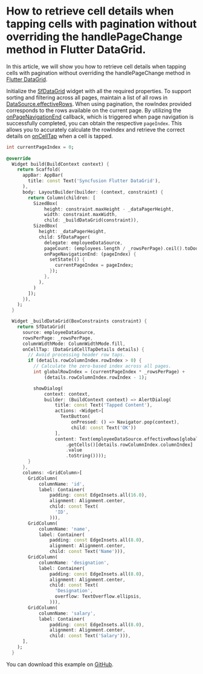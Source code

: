 # How to retrieve cell details when tapping cells with pagination without overriding the handlePageChange method in Flutter DataGrid.

In this article, we will show you how to retrieve cell details when tapping cells with pagination without overriding the handlePageChange method in [Flutter DataGrid](https://www.syncfusion.com/flutter-widgets/flutter-datagrid).

Initialize the [SfDataGrid](https://pub.dev/documentation/syncfusion_flutter_datagrid/latest/datagrid/SfDataGrid-class.html) widget with all the required properties. To support sorting and filtering across all pages, maintain a list of all rows in [DataSource.effectiveRows](https://pub.dev/documentation/syncfusion_flutter_datagrid/latest/datagrid/DataGridSource/effectiveRows.html). When using pagination, the rowIndex provided corresponds to the rows available on the current page. By utilizing the [onPageNavigationEnd](https://pub.dev/documentation/syncfusion_flutter_datagrid/latest/datagrid/SfDataPager/onPageNavigationEnd.html) callback, which is triggered when page navigation is successfully completed, you can obtain the respective `pageIndex`. This allows you to accurately calculate the rowIndex and retrieve the correct details on [onCellTap](https://pub.dev/documentation/syncfusion_flutter_datagrid/latest/datagrid/SfDataGrid/onCellTap.html) when a cell is tapped.

```dart
int currentPageIndex = 0;
 
@override
  Widget build(BuildContext context) {
    return Scaffold(
      appBar: AppBar(
        title: const Text('Syncfusion Flutter DataGrid'),
      ),
      body: LayoutBuilder(builder: (context, constraint) {
        return Column(children: [
          SizedBox(
              height: constraint.maxHeight - _dataPagerHeight,
              width: constraint.maxWidth,
              child: _buildDataGrid(constraint)),
          SizedBox(
            height: _dataPagerHeight,
            child: SfDataPager(
              delegate: employeeDataSource,
              pageCount: (employees.length / _rowsPerPage).ceil().toDouble(),
              onPageNavigationEnd: (pageIndex) {
                setState(() {
                  currentPageIndex = pageIndex;
                });
              },
            ),
          )
        ]);
      }),
    );
  }

  Widget _buildDataGrid(BoxConstraints constraint) {
    return SfDataGrid(
      source: employeeDataSource,
      rowsPerPage: _rowsPerPage,
      columnWidthMode: ColumnWidthMode.fill,
      onCellTap: (DataGridCellTapDetails details) {
        // Avoid processing header row taps.
        if (details.rowColumnIndex.rowIndex > 0) {
          // Calculate the zero-based index across all pages.
          int globalRowIndex = (currentPageIndex * _rowsPerPage) +
              (details.rowColumnIndex.rowIndex - 1);

          showDialog(
              context: context,
              builder: (BuildContext context) => AlertDialog(
                  title: const Text('Tapped Content'),
                  actions: <Widget>[
                    TextButton(
                        onPressed: () => Navigator.pop(context),
                        child: const Text('OK'))
                  ],
                  content: Text(employeeDataSource.effectiveRows[globalRowIndex]
                      .getCells()[details.rowColumnIndex.columnIndex]
                      .value
                      .toString())));
        }
      },
      columns: <GridColumn>[
        GridColumn(
            columnName: 'id',
            label: Container(
                padding: const EdgeInsets.all(16.0),
                alignment: Alignment.center,
                child: const Text(
                  'ID',
                ))),
        GridColumn(
            columnName: 'name',
            label: Container(
                padding: const EdgeInsets.all(8.0),
                alignment: Alignment.center,
                child: const Text('Name'))),
        GridColumn(
            columnName: 'designation',
            label: Container(
                padding: const EdgeInsets.all(8.0),
                alignment: Alignment.center,
                child: const Text(
                  'Designation',
                  overflow: TextOverflow.ellipsis,
                ))),
        GridColumn(
            columnName: 'salary',
            label: Container(
                padding: const EdgeInsets.all(8.0),
                alignment: Alignment.center,
                child: const Text('Salary'))),
      ],
    );
  }
```

You can download this example on [GitHub](https://github.com/SyncfusionExamples/How-to-retrieve-cell-details-with-pagination-in-Flutter-DataGrid).
